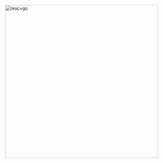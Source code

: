 <img src="https://miro.medium.com/v2/resize:fit:1400/1*q8EwF6hskJzXVK78MnztwA.png" alt="reac+go" width="500">
